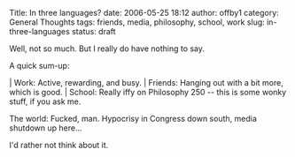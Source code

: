 Title: In three languages?
date: 2006-05-25 18:12
author: offby1
category: General Thoughts
tags: friends, media, philosophy, school, work
slug: in-three-languages
status: draft

Well, not so much. But I really do have nothing to say.

A quick sum-up:

| Work: Active, rewarding, and busy.
| Friends: Hanging out with a bit more, which is good.
| School: Really iffy on Philosophy 250 \-- this is some wonky stuff, if you ask me.

The world: Fucked, man. Hypocrisy in Congress down south, media shutdown up here\...

I'd rather not think about it.
